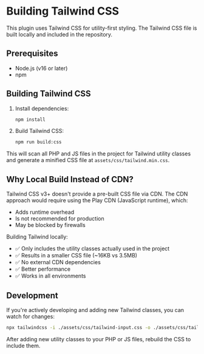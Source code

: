 # Building Tailwind CSS

This plugin uses Tailwind CSS for utility-first styling. The Tailwind CSS file is built locally and included in the repository.

## Prerequisites

- Node.js (v16 or later)
- npm

## Building Tailwind CSS

1. Install dependencies:
   ```bash
   npm install
   ```

2. Build Tailwind CSS:
   ```bash
   npm run build:css
   ```

This will scan all PHP and JS files in the project for Tailwind utility classes and generate a minified CSS file at `assets/css/tailwind.min.css`.

## Why Local Build Instead of CDN?

Tailwind CSS v3+ doesn't provide a pre-built CSS file via CDN. The CDN approach would require using the Play CDN (JavaScript runtime), which:
- Adds runtime overhead
- Is not recommended for production
- May be blocked by firewalls

Building Tailwind locally:
- ✅ Only includes the utility classes actually used in the project
- ✅ Results in a smaller CSS file (~16KB vs 3.5MB)
- ✅ No external CDN dependencies
- ✅ Better performance
- ✅ Works in all environments

## Development

If you're actively developing and adding new Tailwind classes, you can watch for changes:

```bash
npx tailwindcss -i ./assets/css/tailwind-input.css -o ./assets/css/tailwind.min.css --watch
```

After adding new utility classes to your PHP or JS files, rebuild the CSS to include them.
